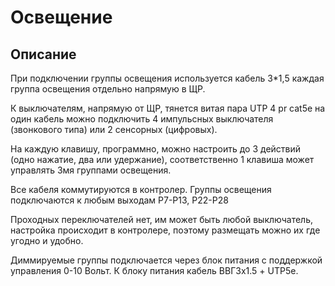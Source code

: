 # Освещение

## Описание

При подключении группы освещения используется кабель 3*1,5 каждая группа
освещения отдельно напрямую в ЩР.

К выключателям, напрямую от ЩР, тянется витая пара UTP 4 pr cat5e на один кабель
можно подключить 4 импульсных выключателя (звонкового типа) или 2 сенсорных
(цифровых). 

На каждую клавишу, программно, можно  настроить  до 3 действий (одно нажатие,
два или удержание), соответственно 1 клавиша может управлять 3мя группами
освещения.

Все кабеля коммутируются в контролер. Группы освещения подключаются к любым
выходам P7-P13, P22-P28

Проходных переключателей нет, им может быть любой выключатель, настройка
происходит в контролере, поэтому размещать можно их где угодно и удобно.

Диммируемые группы подключается через блок питания с поддержкой управления
0-10 Вольт. К блоку питания кабель ВВГ3х1.5 + UTP5e.
